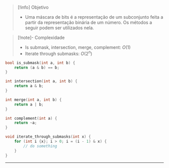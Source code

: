 > [!info] Objetivo
> - Uma máscara de bits é a representação de um subconjunto feita a partir da representação binária de um número. Os métodos a seguir podem ser utilizados nela.

> [!note]- Complexidade
> - Is submask, intersection, merge, complement: $O(1)$
> - Iterate through submasks: $O(2^n)$

```cpp
bool is_submask(int a, int b) {
    return (a & b) == b;
}
```

```cpp
int intersection(int a, int b) {
    return a & b;
}
```

```cpp
int merge(int a, int b) {
    return a | b;
}
```

```cpp
int complement(int a) {
    return ~a;
}
```

```cpp
void iterate_through_submasks(int x) {
    for (int i {x}; i > 0; i = (i - 1) & x) {
        // do something
    }
}
```

---